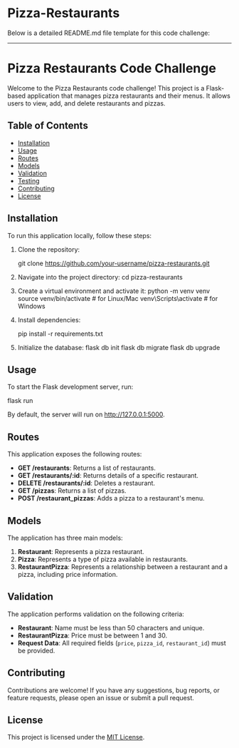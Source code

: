 # Pizza-Restaurants
Below is a detailed README.md file template for this code challenge:

---

# Pizza Restaurants Code Challenge

Welcome to the Pizza Restaurants code challenge! This project is a Flask-based application that manages pizza restaurants and their menus. It allows users to view, add, and delete restaurants and pizzas.

## Table of Contents

- [Installation](#installation)
- [Usage](#usage)
- [Routes](#routes)
- [Models](#models)
- [Validation](#validation)
- [Testing](#testing)
- [Contributing](#contributing)
- [License](#license)

## Installation

To run this application locally, follow these steps:

1. Clone the repository:

   git clone https://github.com/your-username/pizza-restaurants.git

2. Navigate into the project directory:
   cd pizza-restaurants


3. Create a virtual environment and activate it:
   python -m venv venv
   source venv/bin/activate  # for Linux/Mac
   venv\Scripts\activate  # for Windows


4. Install dependencies:

   pip install -r requirements.txt

5. Initialize the database:
   flask db init
   flask db migrate
   flask db upgrade

## Usage

To start the Flask development server, run:

flask run

By default, the server will run on http://127.0.0.1:5000.

## Routes

This application exposes the following routes:

- **GET /restaurants**: Returns a list of restaurants.
- **GET /restaurants/:id**: Returns details of a specific restaurant.
- **DELETE /restaurants/:id**: Deletes a restaurant.
- **GET /pizzas**: Returns a list of pizzas.
- **POST /restaurant_pizzas**: Adds a pizza to a restaurant's menu.

## Models

The application has three main models:

1. **Restaurant**: Represents a pizza restaurant.
2. **Pizza**: Represents a type of pizza available in restaurants.
3. **RestaurantPizza**: Represents a relationship between a restaurant and a pizza, including price information.

## Validation

The application performs validation on the following criteria:

- **Restaurant**: Name must be less than 50 characters and unique.
- **RestaurantPizza**: Price must be between 1 and 30.
- **Request Data**: All required fields (`price`, `pizza_id`, `restaurant_id`) must be provided.


## Contributing

Contributions are welcome! If you have any suggestions, bug reports, or feature requests, please open an issue or submit a pull request.

## License

This project is licensed under the [MIT License](LICENSE).



